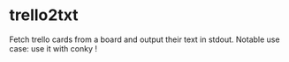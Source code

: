 trello2txt
==========

Fetch trello cards from a board and output their text in stdout. Notable use case: use it with conky !

